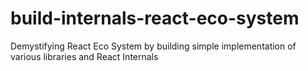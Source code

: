 # build-internals-react-eco-system

Demystifying React Eco System by building simple implementation of various libraries and React Internals
